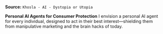 **Source:** `Khosla - AI - Dystopia or Utopia`

**Personal AI Agents for Consumer Protection**
I envision a personal AI agent for every individual, designed to act in their best interest—shielding them from manipulative marketing and the brain hacks of today.
